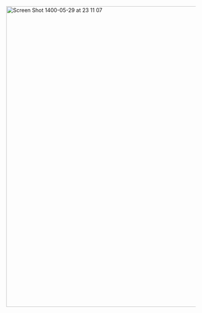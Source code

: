<img width="801" alt="Screen Shot 1400-05-29 at 23 11 07" src="https://user-images.githubusercontent.com/72157067/130281327-585be823-1b3c-4ff7-a34a-965a6b3ca032.png">

